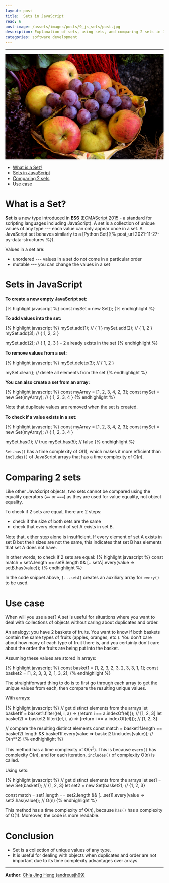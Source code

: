 ```yaml
---
layout: post
title:  Sets in JavaScript
read: 6
post-image: /assets/images/posts/9_js_sets/post.jpg
description: Explanation of sets, using sets, and comparing 2 sets in JavaScript
categories: software development
---
```


---

![](/assets/images/posts/9_js_sets/post.jpg)

- [What is a Set?](#what-is-a-set)
- [Sets in JavaScript](#sets-in-javascript)
- [Comparing 2 sets](#comparing-2-sets)
- [Use case](#use-case)

# What is a Set?

**Set** is a new type introduced in **ES6** (<a href="https://262.ecma-international.org/6.0/" target="_blank">ECMAScript 2015</a> - a standard for scripting languages including JavaScript). A set is a collection of unique values of any type --- each value can only appear once in a set. A JavaScript set behaves similarly to a [Python Set]({% post_url 2021-11-27-py-data-structures %}). 

Values in a set are:
- unordered --- values in a set do not come in a particular order
- mutable --- you can change the values in a set

# Sets in JavaScript

**To create a new empty JavaScript set:**

{% highlight javascript %}
const mySet = new Set();
{% endhighlight %}

**To add values into the set:**

{% highlight javascript %}
mySet.add(1); // { 1 }
mySet.add(2); // { 1, 2 }
mySet.add(3); // { 1, 2, 3 }

mySet.add(2); // { 1, 2, 3 } - 2 already exists in the set
{% endhighlight %}

**To remove values from a set:**

{% highlight javascript %}
mySet.delete(3); // { 1, 2 }

mySet.clear(); // delete all elements from the set
{% endhighlight %}

**You can also create a set from an array:**

{% highlight javascript %}
const myArray = [1, 2, 3, 4, 2, 3];
const mySet = new Set(myArray); // { 1, 2, 3, 4 }
{% endhighlight %}

Note that duplicate values are removed when the set is created.

**To check if a value exists in a set:**

{% highlight javascript %}
const myArray = [1, 2, 3, 4, 2, 3];
const mySet = new Set(myArray); // { 1, 2, 3, 4 }

mySet.has(1); // true
mySet.has(5); // false
{% endhighlight %}

`Set.has()` has a time complexity of <span>O($1$)</span>, which makes it more efficient than `includes()` of JavaScript arrays that has a time complexity of <span>O($n$)</span>.

# Comparing 2 sets

Like other JavaScript objects, two sets cannot be compared using the equality operators (`==` or `===`) as they are used for value equality, not object equality.

To check if 2 sets are equal, there are 2 steps:
- check if the size of both sets are the same
- check that every element of set A exists in set B.

Note that, either step alone is insufficient. If every element of set A exists in set B but their sizes are not the same, this indicates that set B has elements that set A does not have.

In other words, to check if 2 sets are equal:
{% highlight javascript %}
const match = setA.length == setB.length 
    && [...setA].every(value => setB.has(value));
{% endhighlight %}

In the code snippet above, `[...setA]` creates an auxiliary array for `every()` to be used.

# Use case
When will you use a set? A set is useful for situations where you want to deal with collections of objects without caring about duplicates and order. 

An analogy: you have 2 baskets of fruits. You want to know if both baskets contain the same types of fruits (apples, oranges, etc.). You don't care about how many of each type of fruit there is, and you certainly don't care about the order the fruits are being put into the basket.

Assuming these values are stored in arrays:

{% highlight javascript %}
const basket1 = [1, 2, 3, 2, 3, 2, 3, 3, 1, 1];
const basket2 = [1, 2, 3, 3, 2, 1, 3, 2];
{% endhighlight %}

The straightforward thing to do is to first go through each array to get the unique values from each, then compare the resulting unique values.

With arrays:

{% highlight javascript %}
// get distinct elements from the arrays
let basket1f = basket1.filter((el, i, a) => {return i == a.indexOf(el)}); // [1, 2, 3]
let basket2f = basket2.filter((el, i, a) => {return i == a.indexOf(el)}); // [1, 2, 3]

// compare the resulting distinct elements
const match = basket1f.length == basket2f.length 
    && basket1f.every(value => basket2f.includes(value)); // O(n**2)
{% endhighlight %}

This method has a time complexity of <span>O($n^2$)</span>. This is because `every()` has complexity <span>O($n$)</span>, and for each iteration, `includes()` of complexity <span>O($n$)</span> is called.

Using sets:

{% highlight javascript %}
// get distinct elements from the arrays
let set1 = new Set(basket1); // {1, 2, 3}
let set2 = new Set(basket2); // {1, 2, 3}

const match = set1.length == set2.length 
    && [...set1].every(value => set2.has(value)); // O(n)
{% endhighlight %}

This method has a time complexity of <span>O($n$)</span>, because `has()` has a complexity of <span>O($1$)</span>. Moreover, the code is more readable.

# Conclusion
- Set is a collection of unique values of any type.
- It is useful for dealing with objects when duplicates and order are not important due to its time complexity advantages over arrays.

---

**Author**: <a href="https://github.com/andreusjh99" target="_blank">Chia Jing Heng (andreusjh99)</a>